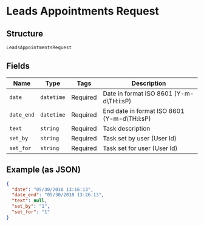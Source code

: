 
# Leads Appointments Request

## Structure

`LeadsAppointmentsRequest`

## Fields

| Name | Type | Tags | Description |
|  --- | --- | --- | --- |
| `date` | `datetime` | Required | Date in format ISO 8601 (Y-m-d\TH:i:sP) |
| `date_end` | `datetime` | Required | End date in format ISO 8601 (Y-m-d\TH:i:sP) |
| `text` | `string` | Required | Task description |
| `set_by` | `string` | Required | Task set by user (User Id) |
| `set_for` | `string` | Required | Task set for user (User Id) |

## Example (as JSON)

```json
{
  "date": "05/30/2018 13:16:13",
  "date_end": "05/30/2018 13:26:13",
  "text": null,
  "set_by": "1",
  "set_for": "1"
}
```

